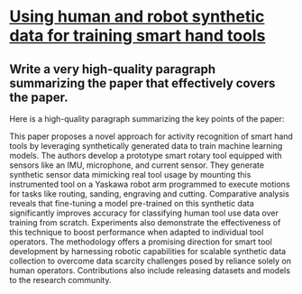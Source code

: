 # [Using human and robot synthetic data for training smart hand tools](https://arxiv.org/abs/2312.01550)

## Write a very high-quality paragraph summarizing the paper that effectively covers the paper.

 Here is a high-quality paragraph summarizing the key points of the paper:

This paper proposes a novel approach for activity recognition of smart hand tools by leveraging synthetically generated data to train machine learning models. The authors develop a prototype smart rotary tool equipped with sensors like an IMU, microphone, and current sensor. They generate synthetic sensor data mimicking real tool usage by mounting this instrumented tool on a Yaskawa robot arm programmed to execute motions for tasks like routing, sanding, engraving and cutting. Comparative analysis reveals that fine-tuning a model pre-trained on this synthetic data significantly improves accuracy for classifying human tool use data over training from scratch. Experiments also demonstrate the effectiveness of this technique to boost performance when adapted to individual tool operators. The methodology offers a promising direction for smart tool development by harnessing robotic capabilities for scalable synthetic data collection to overcome data scarcity challenges posed by reliance solely on human operators. Contributions also include releasing datasets and models to the research community.
